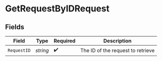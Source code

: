 # GetRequestByIDRequest


## Fields

| Field                             | Type                              | Required                          | Description                       |
| --------------------------------- | --------------------------------- | --------------------------------- | --------------------------------- |
| `RequestID`                       | *string*                          | :heavy_check_mark:                | The ID of the request to retrieve |